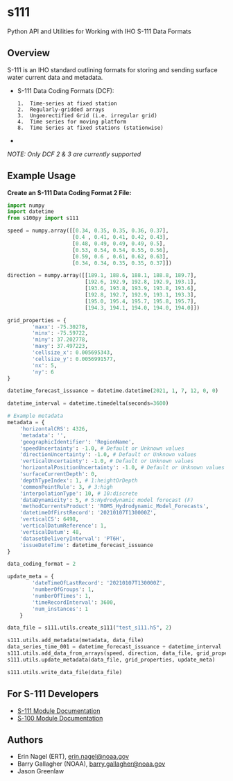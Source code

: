 s111
======
Python API and Utilities for Working with IHO S-111 Data Formats

Overview
--------

S-111 is an IHO standard outlining formats for storing and sending surface
water current data and metadata.

-   S-111 Data Coding Formats (DCF):

        1.  Time-series at fixed station
        2.  Regularly-gridded arrays
        3.  Ungeorectified Grid (i.e. irregular grid)
        4.  Time series for moving platform
        8.  Time Series at fixed stations (stationwise)
- 
*NOTE: Only DCF 2 & 3 are currently supported*

Example Usage
-------------

**Create an S-111 Data Coding Format 2 File:**
```python
import numpy
import datetime
from s100py import s111

speed = numpy.array([[0.34, 0.35, 0.35, 0.36, 0.37],
                     [0.4 , 0.41, 0.41, 0.42, 0.43],
                     [0.48, 0.49, 0.49, 0.49, 0.5],
                     [0.53, 0.54, 0.54, 0.55, 0.56],
                     [0.59, 0.6 , 0.61, 0.62, 0.63],
                     [0.34, 0.34, 0.35, 0.35, 0.37]])

direction = numpy.array([[189.1, 188.6, 188.1, 188.8, 189.7],
                         [192.6, 192.9, 192.8, 192.9, 193.1],
                         [193.6, 193.8, 193.9, 193.8, 193.6],
                         [192.8, 192.7, 192.9, 193.1, 193.3],
                         [195.0, 195.4, 195.7, 195.8, 195.7],
                         [194.3, 194.1, 194.0, 194.0, 194.0]])

grid_properties = {
        'maxx': -75.30278,
        'minx': -75.59722,
        'miny': 37.202778,
        'maxy': 37.497223,
        'cellsize_x': 0.005695343,
        'cellsize_y': 0.0056991577,
        'nx': 5,
        'ny': 6
}

datetime_forecast_issuance = datetime.datetime(2021, 1, 7, 12, 0, 0)

datetime_interval = datetime.timedelta(seconds=3600)

# Example metadata
metadata = {
    'horizontalCRS': 4326,
    'metadata': '',
    'geographicIdentifier': 'RegionName',
    'speedUncertainty': -1.0, # Default or Unknown values
    'directionUncertainty': -1.0, # Default or Unknown values
    'verticalUncertainty': -1.0, # Default or Unknown values
    'horizontalPositionUncertainty': -1.0, # Default or Unknown values
    'surfaceCurrentDepth': 0, 
    'depthTypeIndex': 1, # 1:heightOrDepth
    'commonPointRule': 3, # 3:high
    'interpolationType': 10, # 10:discrete
    'dataDynamicity': 5, # 5:Hydrodynamic model forecast (F)
    'methodCurrentsProduct': 'ROMS_Hydrodynamic_Model_Forecasts',
    'datetimeOfFirstRecord': '20210107T130000Z',
    'verticalCS': 6498,
    'verticalDatumReference': 1,
    'verticalDatum': 48,
    'datasetDeliveryInterval': 'PT6H',
    'issueDateTime': datetime_forecast_issuance
}

data_coding_format = 2

update_meta = {
        'dateTimeOfLastRecord': '20210107T130000Z',
        'numberOfGroups': 1,
        'numberOfTimes': 1,
        'timeRecordInterval': 3600,
        'num_instances': 1
    }

data_file = s111.utils.create_s111("test_s111.h5", 2)

s111.utils.add_metadata(metadata, data_file)
data_series_time_001 = datetime_forecast_issuance + datetime_interval
s111.utils.add_data_from_arrays(speed, direction, data_file, grid_properties, data_series_time_001, data_coding_format)
s111.utils.update_metadata(data_file, grid_properties, update_meta)

s111.utils.write_data_file(data_file)
```

For S-111 Developers
--------------------
- [S-111 Module Documentation](https://s100py.readthedocs.io/en/latest/s111.html#s111-module-docs)
- [S-100 Module Documentation](https://s100py.readthedocs.io/en/latest/s100.html)

Authors
-------

-   Erin Nagel (ERT), <erin.nagel@noaa.gov>
-   Barry Gallagher (NOAA), <barry.gallagher@noaa.gov>
-   Jason Greenlaw 



